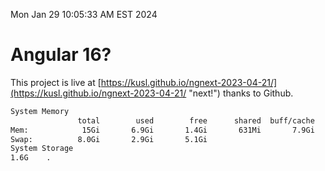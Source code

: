 Mon Jan 29 10:05:33 AM EST 2024

# Angular 16?


This project is live at [https://kusl.github.io/ngnext-2023-04-21/](https://kusl.github.io/ngnext-2023-04-21/ "next!") thanks to Github.

```bash
System Memory
               total        used        free      shared  buff/cache   available
Mem:            15Gi       6.9Gi       1.4Gi       631Mi       7.9Gi       8.4Gi
Swap:          8.0Gi       2.9Gi       5.1Gi
System Storage
1.6G	.
```
```bash
